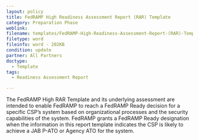```yaml
---
layout: policy   
title: FedRAMP High Readiness Assessment Report (RAR) Template
category: Preparation Phase
weblink:
filename: templates/FedRAMP-High-Readiness-Assessment-Report-(RAR)-Template.docx
filetype: word
fileinfo: word - 202KB
condition: update
partner: All Partners
doctype:
  - Template
tags:
  - Readiness Assessment Report

---
```

The FedRAMP High RAR Template and its underlying assessment are intended to enable FedRAMP to reach a FedRAMP Ready decision for a specific CSP’s system based on organizational processes and the security capabilities of the system. FedRAMP grants a FedRAMP Ready designation when the information in this report template indicates the CSP is likely to achieve a JAB P-ATO or Agency ATO for the system.
